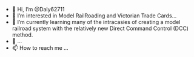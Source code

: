 - 👋 Hi, I’m @Daly62711
- 👀 I’m interested in Model RailRoading and Victorian Trade Cards...
- 🌱 I’m currently learning many of the intracasies of creating a model railroad system with  the relatively new Direct Command Control  (DCC) method.
- 💞️ ...
- 📫 How to reach me ...

<!---
Daly62711 is a ✨ special ✨ repository because its `README.md` (this file) appears on your GitHub profile.
You can click the Preview link to take a look at your changes.
--->
